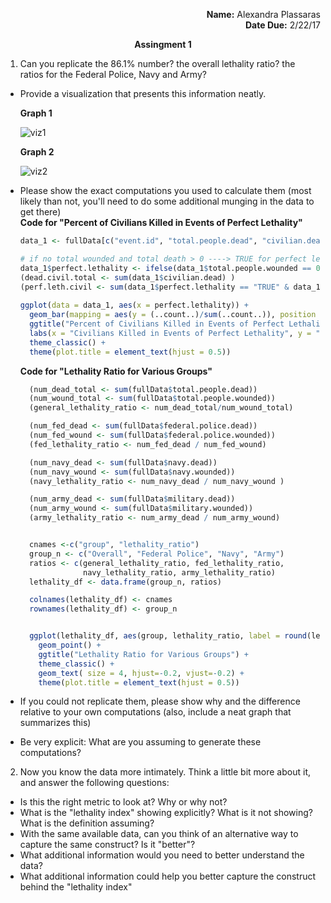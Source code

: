 <p align="right">
  <b>Name:</b> Alexandra Plassaras
  <br>
  <b>Date Due:</b> 2/22/17
</p>


<p align="center">
  <b>Assingment 1 </b>
</p>


1. Can you replicate the 86.1% number? the overall lethality ratio? the ratios for the Federal Police, Navy and Army?
  * Provide a visualization that presents this information neatly.
    <p align="left">
      <b>Graph 1</b>
    </p>
    
    ![viz1](https://cloud.githubusercontent.com/assets/5368361/23034613/65c16e0c-f44a-11e6-99d6-3dd31bba13c6.png)
    <p align="left">
      <b>Graph 2</b>
    </p>
    
    ![viz2](https://cloud.githubusercontent.com/assets/5368361/23034616/673abb44-f44a-11e6-8529-0119c190a229.png)
  * Please show the exact computations you used to calculate them (most likely than not, you'll need to do some additional munging in the data to get there)
    <br>
    **Code for "Percent of Civilians Killed in Events of Perfect Lethality"**
    ```r
    data_1 <- fullData[c("event.id", "total.people.dead", "civilian.dead", "total.people.wounded", "civilian.wounded")]

    # if no total wounded and total death > 0 ----> TRUE for perfect lethality
    data_1$perfect.lethality <- ifelse(data_1$total.people.wounded == 0 & data_1$total.people.dead > 0, TRUE, FALSE)
    (dead.civil.total <- sum(data_1$civilian.dead) )
    (perf.leth.civil <- sum(data_1$perfect.lethality == "TRUE" & data_1$civilian.dead))
  
    ggplot(data = data_1, aes(x = perfect.lethality)) +
      geom_bar(mapping = aes(y = (..count..)/sum(..count..)), position = "dodge", fill = c("#8C0000", "#4d0000")) +
      ggtitle("Percent of Civilians Killed in Events of Perfect Lethality") +
      labs(x = "Civilians Killed in Events of Perfect Lethality", y = "Percent") +
      theme_classic() +
      theme(plot.title = element_text(hjust = 0.5))
    ```
    **Code for "Lethality Ratio for Various Groups"**
    ```r
      (num_dead_total <- sum(fullData$total.people.dead))
      (num_wound_total <- sum(fullData$total.people.wounded))
      (general_lethality_ratio <- num_dead_total/num_wound_total)

      (num_fed_dead <- sum(fullData$federal.police.dead))
      (num_fed_wound <- sum(fullData$federal.police.wounded))
      (fed_lethality_ratio <- num_fed_dead / num_fed_wound)

      (num_navy_dead <- sum(fullData$navy.dead))
      (num_navy_wound <- sum(fullData$navy.wounded))
      (navy_lethality_ratio <- num_navy_dead / num_navy_wound )

      (num_army_dead <- sum(fullData$military.dead))
      (num_army_wound <- sum(fullData$military.wounded))
      (army_lethality_ratio <- num_army_dead / num_army_wound)


      cnames <-c("group", "lethality_ratio")
      group_n <- c("Overall", "Federal Police", "Navy", "Army")
      ratios <- c(general_lethality_ratio, fed_lethality_ratio, 
                  navy_lethality_ratio, army_lethality_ratio)
      lethality_df <- data.frame(group_n, ratios)

      colnames(lethality_df) <- cnames
      rownames(lethality_df) <- group_n


      ggplot(lethality_df, aes(group, lethality_ratio, label = round(lethality_df$lethality_ratio, 2))) +
        geom_point() +
        ggtitle("Lethality Ratio for Various Groups") +
        theme_classic() +
        geom_text( size = 4, hjust=-0.2, vjust=-0.2) +
        theme(plot.title = element_text(hjust = 0.5))
    ```
  * If you could not replicate them, please show why and the difference relative to your own computations (also, include a neat graph that summarizes this)
  * Be very explicit: What are you assuming to generate these computations?
2. Now you know the data more intimately. Think a little bit more about it, and answer the following questions:
  * Is this the right metric to look at? Why or why not?
  * What is the "lethality index" showing explicitly? What is it not showing? What is the definition assuming?
  * With the same available data, can you think of an alternative way to capture the same construct? Is it "better"?
  * What additional information would you need to better understand the data?
  * What additional information could help you better capture the construct behind the "lethality index"
